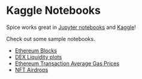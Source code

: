 # Kaggle Notebooks

Spice works great in [Jupyter notebooks](https://jupyter.org) and [Kaggle](https://www.kaggle.com)!

Check out some sample notebooks.

* [Ethereum Blocks](https://www.kaggle.com/code/spiceluke/spice-xyz-ethereum-blocks)
* [DEX Liquidity plots](https://www.kaggle.com/code/phillipleblanc/spice-xyz-dex-liquidity?scriptVersionId=95315760)
* [Ethereum Transaction Average Gas Prices](https://www.kaggle.com/phillipleblanc/spice-xyz-ethereum-tx-average-gas-prices)
* [NFT Airdrops](https://www.kaggle.com/code/phillipleblanc/spice-xyz-nft-airdrops)
